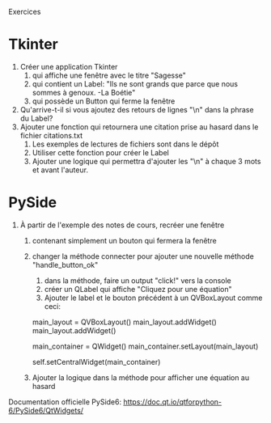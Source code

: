 Exercices

# Tkinter
1) Créer une application Tkinter
   1) qui affiche une fenêtre avec le titre "Sagesse"
   2) qui contient un Label: "Ils ne sont grands que parce que nous sommes à genoux. -La Boétie"
   3) qui possède un Button qui ferme la fenêtre
2) Qu'arrive-t-il si vous ajoutez des retours de lignes "\n" dans la phrase du Label?
3) Ajouter une fonction qui retournera une citation prise au hasard dans le fichier citations.txt
   1) Les exemples de lectures de fichiers sont dans le dépôt 
   4) Utiliser cette fonction pour créer le Label
   5) Ajouter une logique qui permettra d'ajouter les "\n" à chaque 3 mots et avant l'auteur.

# PySide
1) À partir de l'exemple des notes de cours, recréer une fenêtre
   1) contenant simplement un bouton qui fermera la fenêtre
   2) changer la méthode connecter pour ajouter une nouvelle méthode "handle_button_ok"
      1) dans la méthode, faire un output "click!" vers la console
      2) créer un QLabel qui affiche "Cliquez pour une équation"
      3) Ajouter le label et le bouton précédent à un QVBoxLayout comme ceci:
      
      main_layout = QVBoxLayout()
      main_layout.addWidget(<variable du label>)
      main_layout.addWidget(<variable du bouton>)
   
      main_container = QWidget()
      main_container.setLayout(main_layout)
   
      self.setCentralWidget(main_container)
   3) Ajouter la logique dans la méthode pour afficher une équation au hasard

Documentation officielle PySide6: https://doc.qt.io/qtforpython-6/PySide6/QtWidgets/



